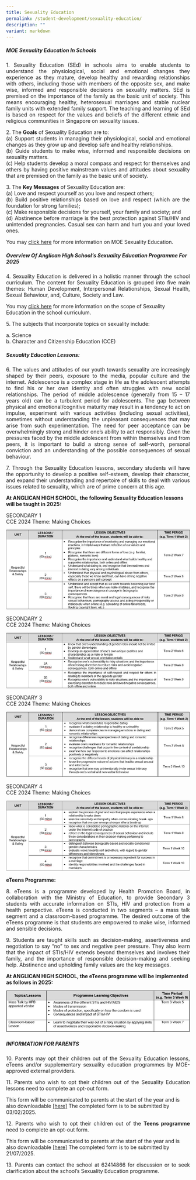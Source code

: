 ```yaml
---
title: Sexuality Education
permalink: /student-development/sexuality-education/
description: ""
variant: markdown
---
```

##### MOE Sexuality Education In Schools

<p align="justify">
1. Sexuality Education (SEd) in schools aims to enable students to understand the physiological, social and emotional changes they experience as they mature, develop healthy and rewarding relationships with others, including those with members of the opposite sex, and make wise, informed and responsible decisions on sexuality matters. SEd is premised on the importance of the family as the basic unit of society. This means encouraging healthy, heterosexual marriages and stable nuclear family units with extended family support. The teaching and learning of SEd is based on respect for the values and beliefs of the different ethnic and religious communities in Singapore on sexuality issues.</p>

<p align="justify">
	2. The <b>Goals</b> of Sexuality Education are to:<br>
(a)	Support students in managing their physiological, social and emotional changes as they grow up and develop safe and healthy relationships.<br>
(b)	Guide students to make wise, informed and responsible decisions on sexuality matters.<br>
(c)	Help students develop a moral compass and respect for themselves and others by having positive mainstream values and attitudes about sexuality that are premised on the family as the basic unit of society. 
</p>

<p align="justify">
3. The <b>Key Messages</b> of Sexuality Education are:<br>
(a)	Love and respect yourself as you love and respect others;<br>
(b)	Build positive relationships based on love and respect (which are the foundation for strong families);<br>
(c)	Make responsible decisions for yourself, your family and society; and<br>
(d)	Abstinence before marriage is the best protection against STIs/HIV and unintended pregnancies. Casual sex can harm and hurt you and your loved ones.
<br>
</p>
	
You may [click here](https://go.gov.sg/moe-sexuality-education) for more information on MOE Sexuality Education.

##### Overview Of Anglican High School’s Sexuality Education Programme For 2025

<p align="justify">
4. Sexuality Education is delivered in a holistic manner through the school curriculum. The content for Sexuality Education is grouped into five main themes: Human Development, Interpersonal Relationships, Sexual Health, Sexual Behaviour, and, Culture, Society and Law.</p>

You may [click here](https://go.gov.sg/moe-sexuality-education-scope) for more information on the scope of Sexuality Education in the school curriculum.

<p align="justify">
5. The subjects that incorporate topics on sexuality include:</p>
a. Science <br>
b. Character and Citizenship Education (CCE)


##### Sexuality Education Lessons:

<p align="justify">
6. The values and attitudes of our youth towards sexuality are increasingly shaped by their peers, exposure to the media, popular culture and the internet. Adolescence is a complex stage in life as the adolescent attempts to find his or her own identity and often struggles with new social relationships. The period of middle adolescence (generally from 15 – 17 years old) can be a turbulent period for adolescents. The gap between physical and emotional/cognitive maturity may result in a tendency to act on impulse, experiment with various activities (including sexual activities), sometimes without understanding the unpleasant consequences that may arise from such experimentation. The need for peer acceptance can be overwhelmingly strong and hinder one’s ability to act responsibly.  Given the pressures faced by the middle adolescent from within themselves and from peers, it is important to build a strong sense of self-worth, personal conviction and an understanding of the possible consequences of sexual behaviour.</p>

<p align="justify">
7. Through the Sexuality Education lessons, secondary students will have the opportunity to develop a positive self-esteem, develop their character, and expand their understanding and repertoire of skills to deal with various issues related to sexuality, which are of prime concern at this age.</p>

**At ANGLICAN HIGH SCHOOL, the following Sexuality Education lessons will be taught in 2025:**

SECONDARY 1<br>
CCE 2024 Theme: Making Choices

![mc](/images/2022_S1_Making_Choice.jpg)

SECONDARY 2<br>
CCE 2024 Theme: Making Choices

![mc2](/images/2022_S2_Making_Choice.jpg)

SECONDARY 3<br>
CCE 2024 Theme: Making Choices

![mc3](/images/2022_S3_Making_Choice.jpg)

SECONDARY 4<br>
CCE 2024 Theme: Making Choices

![mc4](/images/2022_S4_Making_Choice.jpg)

**eTeens Programme:**

<p align="justify">
8. eTeens is a programme developed by Health Promotion Board, in collaboration with the Ministry of Education, to provide Secondary 3 students with accurate information on STIs, HIV and protection from a health perspective. eTeens is conducted in two segments – a mass talk segment and a classroom-based programme. The desired outcome of the eTeens programme is that students are empowered to make wise, informed and sensible decisions.</p>

<p align="justify">
9. Students are taught skills such as decision-making, assertiveness and negotiation to say “no” to sex and negative peer pressure. They also learn that the impact of STIs/HIV extends beyond themselves and involves their family, and the importance of responsible decision-making and seeking help. Abstinence and upholding family values are the key messages.</p>

**At ANGLICAN HIGH SCHOOL, the eTeens programme will be implemented as follows in 2025:**

![eteens](/images/eTeens_Programme.jpg)

##### INFORMATION FOR PARENTS

<p align="justify">
10. Parents may opt their children out of the Sexuality Education lessons, eTeens and/or supplementary sexuality education programmes by MOE-approved external providers.</p>

<p align="justify">
11. Parents who wish to opt their children out of the Sexuality Education lessons need to complete an opt-out form.</p>

This form will be communicated to parents at the start of the year and is also downloadable [[here]](/files/Sexual%20Education/GY_Parent_Opt_Out_form_Sec_2024.pdf)  The completed form is to be submitted by 03/02/2025.


<p align="justify">
	12. Parents who wish to opt their children out of the <b>Teens programme</b> need to complete an opt-out form. </p>
	
This form will be communicated to parents at the start of the year and is also downloadable [[here]](/files/Sexual%20Education/GY_Parent_Opt_Out_form_Sec_2024.pdf) The completed form is to be submitted by 21/07/2025.

<p align="justify">
13. Parents can contact the school at 62414866 for discussion or to seek clarification about the school’s Sexuality Education programme.</p>

